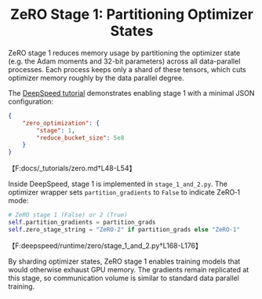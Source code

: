 <div align="center">

# ZeRO Stage 1: Partitioning Optimizer States

</div>

ZeRO stage&nbsp;1 reduces memory usage by partitioning the optimizer state (e.g. the Adam moments and 32-bit parameters) across all data-parallel processes. Each process keeps only a shard of these tensors, which cuts optimizer memory roughly by the data parallel degree.

The [DeepSpeed tutorial](../../docs/_tutorials/zero.md) demonstrates enabling stage&nbsp;1 with a minimal JSON configuration:

```json
{
    "zero_optimization": {
        "stage": 1,
        "reduce_bucket_size": 5e8
    }
}
```
【F:docs/_tutorials/zero.md†L48-L54】

Inside DeepSpeed, stage&nbsp;1 is implemented in `stage_1_and_2.py`. The optimizer wrapper sets `partition_gradients` to `False` to indicate ZeRO‑1 mode:

```python
# ZeRO stage 1 (False) or 2 (True)
self.partition_gradients = partition_grads
self.zero_stage_string = "ZeRO-2" if partition_grads else "ZeRO-1"
```
【F:deepspeed/runtime/zero/stage_1_and_2.py†L168-L176】

By sharding optimizer states, ZeRO stage&nbsp;1 enables training models that would otherwise exhaust GPU memory. The gradients remain replicated at this stage, so communication volume is similar to standard data parallel training.
